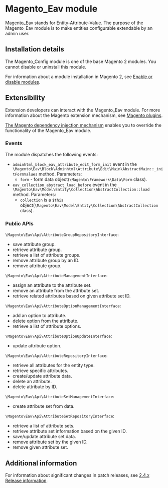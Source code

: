 # Magento_Eav module

Magento_Eav stands for Entity-Attribute-Value. The purpose of the Magento_Eav module is to make entities
configurable extendable by an admin user.

## Installation details

The Magento_Config module is one of the base Magento 2 modules. You cannot disable or uninstall this module.

For information about a module installation in Magento 2, see [Enable or disable modules](https://devdocs.magento.com/guides/v2.4/install-gde/install/cli/install-cli-subcommands-enable.html).

## Extensibility

Extension developers can interact with the Magento_Eav module. For more information about the Magento extension mechanism, see [Magento plugins](https://devdocs.magento.com/guides/v2.4/extension-dev-guide/plugins.html).

[The Magento dependency injection mechanism](https://devdocs.magento.com/guides/v2.4/extension-dev-guide/depend-inj.html) enables you to override the functionality of the Magento_Eav module.

### Events

The module dispatches the following events:

- `adminhtml_block_eav_attribute_edit_form_init` event in the `\Magento\Eav\Block\Adminhtml\Attribute\Edit\Main\AbstractMain::_initFormValues` method. Parameters:
    - `form` - form data object(`\Magento\Framework\Data\Form` class).
- `eav_collection_abstract_load_before` event in the `\Magento\Eav\Model\Entity\Collection\AbstractCollection::load` method. Parameters:
    - `collection` is a `$this` object(`\Magento\Eav\Model\Entity\Collection\AbstractCollection` class).

### Public APIs

`\Magento\Eav\Api\AttributeGroupRepositoryInterface`:
- save attribute group.
- retrieve attribute group.
- retrieve a list of attribute groups.
- remove attribute group by an ID.
- remove attribute group.

`\Magento\Eav\Api\AttributeManagementInterface`:
- assign an attribute to the attribute set.
- remove an attribute from the attribute set.
- retrieve related attributes based on given attribute set ID.

`\Magento\Eav\Api\AttributeOptionManagementInterface`:
- add an option to attribute.
- delete option from the attribute.
- retrieve a list of attribute options.

`\Magento\Eav\Api\AttributeOptionUpdateInterface`:
- update attribute option.

`\Magento\Eav\Api\AttributeRepositoryInterface`:
- retrieve all attributes for the entity type.
- retrieve specific attributes.
- create/update attribute data.
- delete an attribute.
- delete attribute by ID.

`\Magento\Eav\Api\AttributeSetManagementInterface`:
- create attribute set from data.

`\Magento\Eav\Api\AttributeSetRepositoryInterface`:
- retrieve a list of attribute sets.
- retrieve attribute set information based on the given ID.
- save/update attribute set data.
- remove attribute set by the given ID.
- remove given attribute set.

## Additional information

For information about significant changes in patch releases, see [2.4.x Release information](https://devdocs.magento.com/guides/v2.4/release-notes/bk-release-notes.html).
